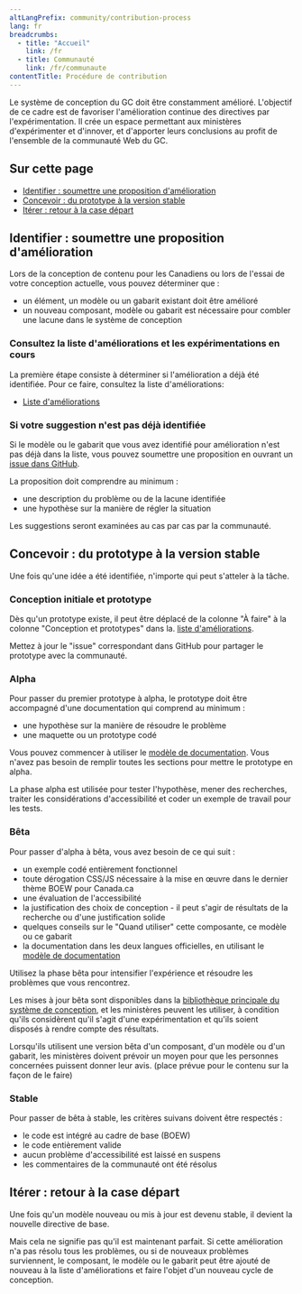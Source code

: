 ```yaml
---
altLangPrefix: community/contribution-process
lang: fr
breadcrumbs:
  - title: "Accueil"
    link: /fr
  - title: Communauté
    link: /fr/communaute
contentTitle: Procédure de contribution
---
```



<p>Le système de conception du GC doit être constamment amélioré. L'objectif de ce cadre est de favoriser l'amélioration continue des directives par l'expérimentation. Il crée un espace permettant aux ministères d'expérimenter et d'innover, et d'apporter leurs conclusions au profit de l'ensemble de la communauté Web du GC.</p>

<h2 class="h3">Sur cette page</h2>
<ul>
 <li><a href="#identifier">Identifier : soumettre une proposition d'amélioration</a></li>
 <li><a href="#concevoir">Concevoir : du prototype à la version stable</a></li>
 <li><a href="#iterer">Itérer : retour à la case départ</a></li>
</ul>


<h2 id="identifier">Identifier : soumettre une proposition d'amélioration</h2>

<p>Lors de la conception de contenu pour les Canadiens ou lors de l'essai de votre conception actuelle, vous pouvez déterminer que :</p>
<ul>
 <li>un élément, un modèle ou un gabarit existant doit être amélioré</li>
 <li>un nouveau composant, modèle ou gabarit est nécessaire pour combler une lacune dans le système de conception</li>
</ul>

<h3>Consultez la liste d'améliorations et les expérimentations en cours</h3>
<p>La première étape consiste à déterminer si l'amélioration a déjà été identifiée. Pour ce faire, consultez la liste d'améliorations:</p>
<ul>
 <li><a href="https://github.com/canada-ca/design-system-systeme-conception/projects/1">Liste d'améliorations</a></li>
</ul>

<h3>Si votre suggestion n'est pas déjà identifiée</h3>

<p>Si le modèle ou le gabarit que vous avez identifié pour amélioration n'est pas déjà dans la liste, vous pouvez soumettre une proposition en ouvrant un <a href="https://github.com/canada-ca/design-system-systeme-conception/issues">issue dans GitHub</a>.</p>


<p>La proposition doit comprendre au minimum :</p>
<ul>
 <li>une description du problème ou de la lacune identifiée</li>
 <li>une hypothèse sur la manière de régler la situation</li>

</ul>

<p>Les suggestions seront examinées au cas par cas par la communauté.</p>


<h2 id="concevoir">Concevoir : du prototype à la version stable</h2>

<p>Une fois qu'une idée a été identifiée, n'importe qui peut s'atteler à la tâche.</p>

<h3>Conception initiale et prototype</h3>
<p>Dès qu'un prototype existe, il peut être déplacé de la colonne "À faire" à la colonne "Conception et prototypes" dans la. <a href="https://github.com/canada-ca/design-system-systeme-conception/projects/1">liste d'améliorations</a>.</p>

<p>Mettez à jour le "issue" correspondant dans GitHub pour partager le prototype avec la communauté.</p>

<h3>Alpha</h3>

<p>Pour passer du premier prototype à alpha, le prototype doit être accompagné d'une documentation qui comprend au minimum :</p>
<ul>
 <li>une hypothèse sur la manière de résoudre le problème</li>
 <li>une maquette ou un prototype codé</li>
</ul>

<p>Vous pouvez commencer à utiliser le <a href="">modèle de documentation</a>. Vous n'avez pas besoin de remplir toutes les sections pour mettre le prototype en alpha.</p>

<p>La phase alpha est utilisée pour tester l'hypothèse, mener des recherches, traiter les considérations d'accessibilité et coder un exemple de travail pour les tests.</p>

<h3>Bêta</h3>
<p>Pour passer d'alpha à bêta, vous avez besoin de ce qui suit :</p>

<ul>
 <li>un exemple codé entièrement fonctionnel</li>
 <li>toute dérogation CSS/JS nécessaire à la mise en œuvre dans le dernier thème BOEW pour Canada.ca</li>
 <li>une évaluation de l'accessibilité</li>
 <li>la justification des choix de conception - il peut s'agir de résultats de la recherche ou d'une justification solide</li>
 <li>quelques conseils sur le "Quand utiliser" cette composante, ce modèle ou ce gabarit</li>
 <li>la documentation dans les deux langues officielles, en utilisant le <a href="">modèle de documentation</a></li>
</ul>

<p>Utilisez la phase bêta pour intensifier l'expérience et résoudre les problèmes que vous rencontrez.</p>

<p>Les mises à jour bêta sont disponibles dans la <a href="/fr/conception">bibliothèque principale du système de conception</a>, et les ministères peuvent les utiliser, à condition qu'ils considèrent qu'il s'agit d'une expérimentation et qu'ils soient disposés à rendre compte des résultats.</p>

<p>Lorsqu'ils utilisent une version bêta d'un composant, d'un modèle ou d'un gabarit, les ministères doivent prévoir un moyen pour que les personnes concernées puissent donner leur avis. (place prévue pour le contenu sur la façon de le faire)</p>

<h3>Stable</h3>
<p>Pour passer de bêta à stable, les critères suivans doivent être respectés :</p>

<ul>
 <li>le code est intégré au cadre de base (BOEW)</li>
 <li>le code entièrement valide</li>
 <li>aucun problème d'accessibilité est laissé en suspens</li>
 <li>les commentaires de la communauté ont été résolus</li>
</ul>


<h2 id="iterer">Itérer : retour à la case départ</h2>

<p>Une fois qu'un modèle nouveau ou mis à jour est devenu stable, il devient la nouvelle directive de base.</p>

<p>Mais cela ne signifie pas qu'il est maintenant parfait. Si cette amélioration n'a pas résolu tous les problèmes, ou si de nouveaux problèmes surviennent, le composant, le modèle ou le gabarit peut être ajouté de nouveau à la liste d'améliorations et faire l'objet d'un nouveau cycle de conception.</p>
